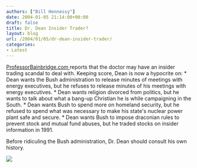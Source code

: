 ```yaml
---
authors: ["Bill Hennessy"]
date: 2004-01-05 21:14:00+00:00
draft: false
title: Dr. Dean Insider Trader?
layout: blog
url: /2004/01/05/dr-dean-insider-trader/
categories:
- Latest
---
```


[ProfessorBainbridge.com ](https://www.professorbainbridge.com)reports that the doctor may have an insider trading scandal to deal with. Keeping score, Dean is now a hypocrite on:   * Dean wants the Bush administration to release minutes of meetings with energy executives, but he refuses to release minutes of his meetings with energy executives.   * Dean wants religion divorced from politics, but he wants to talk about what a bang-up Christian he is while campaigning in the South.   * Dean wants Bush to spend more on homeland security, but he refused to spend what was necessary to make his state's nuclear power plant safe and secure.   * Dean wants Bush to impose draconian rules to prevent stock and mutual fund abuses, but he traded stocks on insider information in 1991.

Before ridiculing the Bush administration, Dr. Dean should consult his own history.

![](https://blog.billhennessy.com/aggbug.aspx?PostID=798)

